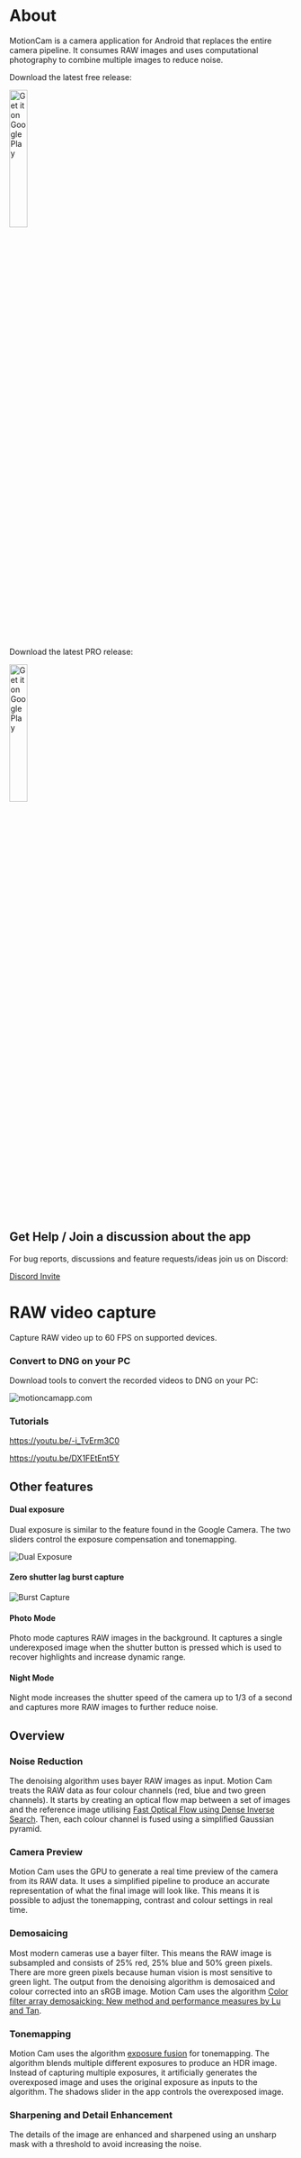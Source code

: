 # About

MotionCam is a camera application for Android that replaces the entire camera pipeline. It consumes RAW images and uses computational photography to combine multiple images to reduce noise.

Download the latest free release:

<a href='https://play.google.com/store/apps/details?id=com.motioncam&pcampaignid=pcampaignidMKT-Other-global-all-co-prtnr-py-PartBadge-Mar2515-1'><img alt='Get it on Google Play' src='https://play.google.com/intl/en_us/badges/static/images/badges/en_badge_web_generic.png' width="25%"/></a>

Download the latest PRO release:

<a href='https://play.google.com/store/apps/details?id=com.motioncam.pro&pcampaignid=pcampaignidMKT-Other-global-all-co-prtnr-py-PartBadge-Mar2515-1'><img alt='Get it on Google Play' src='https://play.google.com/intl/en_us/badges/static/images/badges/en_badge_web_generic.png' width="25%"/></a>

## Get Help / Join a discussion about the app

For bug reports, discussions and feature requests/ideas join us on Discord:

[Discord Invite](https://discord.gg/Vy4gQNEdNS)

# RAW video capture

Capture RAW video up to 60 FPS on supported devices.

### Convert to DNG on your PC

Download tools to convert the recorded videos to DNG on your PC:

![motioncamapp.com](https://www.motioncamapp.com/)

### Tutorials

https://youtu.be/-i_TvErm3C0

https://youtu.be/DX1FEtEnt5Y

## Other features

#### Dual exposure

Dual exposure is similar to the feature found in the Google Camera. The two sliders control the exposure compensation and tonemapping.

![Dual Exposure](https://user-images.githubusercontent.com/508688/118869074-d4f3de80-b8dc-11eb-8ca6-6261e3e1ea4d.gif)

#### Zero shutter lag burst capture

![Burst Capture](https://user-images.githubusercontent.com/508688/118869720-a7f3fb80-b8dd-11eb-8292-5e7a6ae899cc.gif)

#### Photo Mode

Photo mode captures RAW images in the background. It captures a single underexposed image when the shutter button is pressed which is used to recover highlights and increase dynamic range.

#### Night Mode

Night mode increases the shutter speed of the camera up to 1/3 of a second and captures more RAW images to further reduce noise.

## Overview

### Noise Reduction

The denoising algorithm uses bayer RAW images as input. Motion Cam treats the RAW data as four colour channels (red, blue and two green channels). It starts by creating an optical flow map between a set of images and the reference image utilising [Fast Optical Flow using Dense Inverse Search](https://arxiv.org/abs/1603.03590). Then, each colour channel is fused using a simplified Gaussian pyramid.

### Camera Preview

Motion Cam uses the GPU to generate a real time preview of the camera from its RAW data. It uses a simplified pipeline to produce an accurate representation of what the final image will look like. This means it is possible to adjust the tonemapping, contrast and colour settings in real time.

### Demosaicing

Most modern cameras use a bayer filter. This means the RAW image is subsampled and consists of 25% red, 25% blue and 50% green pixels. There are more green pixels because human vision is most sensitive to green light. The output from the denoising algorithm is demosaiced and colour corrected into an sRGB image. Motion Cam uses the algorithm [Color filter array demosaicking: New method and performance measures by Lu and Tan](https://pdfs.semanticscholar.org/37d2/87334f29698e451282f162cb4bc4f1f352d9.pdf).

### Tonemapping

Motion Cam uses the algorithm [exposure fusion](https://mericam.github.io/exposure_fusion/index.html) for tonemapping. The algorithm blends multiple different exposures to produce an HDR image. Instead of capturing multiple exposures, it artificially generates the overexposed image and uses the original exposure as inputs to the algorithm. The shadows slider in the app controls the overexposed image.

### Sharpening and Detail Enhancement

The details of the image are enhanced and sharpened using an unsharp mask with a threshold to avoid increasing the noise.
